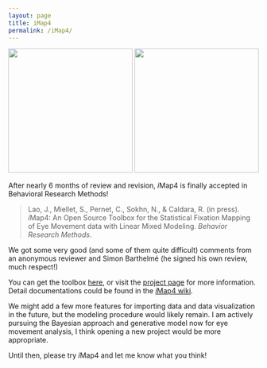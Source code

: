 ```yaml
---
layout: page
title: iMap4
permalink: /iMap4/
---
```


<img src="https://raw.githubusercontent.com/iBMLab/iMap4/master/GUI/IMAP.png" width="250" height="250" />   <img src="https://raw.githubusercontent.com/iBMLab/iMap4/master/GUI/logo_imap.png" width="250" height="250" />

After nearly 6 months of review and revision, *i*Map4 is finally accepted in Behavioral Research Methods!  


>Lao, J., Miellet, S., Pernet, C., Sokhn, N., & Caldara, R. (in press). *i*Map4: An Open Source Toolbox for the Statistical Fixation Mapping of Eye Movement data with Linear Mixed Modeling. *Behavior Research Methods*.

We got some very good (and some of them quite difficult) comments from an anonymous reviewer and Simon Barthelmé (he signed his own review, much respect!)

You can get the toolbox [here](http://ibmlab.github.io/iMap4/), or visit the [project page](https://github.com/iBMLab/iMap4) for more information. Detail documentations could be found in the [*i*Map4 wiki](https://github.com/iBMLab/iMap4/wiki).

We might add a few more features for importing data and data visualization in the future, but the modeling procedure would likely remain. I am actively pursuing the Bayesian approach and generative model now for eye movement analysis, I think opening a new project would be more appropriate.

Until then, please try *i*Map4 and let me know what you think!

